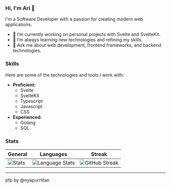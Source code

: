 <!--
  Hi there!
-->

### Hi, I'm Ari 👋

I'm a Software Developer with a passion for creating modern web applications.

-   🔭 I’m currently working on personal projects with Svelte and SvelteKit.
-   🌱 I’m always learning new technologies and refining my skills.
-   💬 Ask me about web development, frontend frameworks, and backend technologies.

### Skills

Here are some of the technologies and tools I work with:

-   **Proficient:**
    -   Svelte
    -   SvelteKit
    -   Typescript
    -   Javascript
    -   CSS
-   **Experienced:**
    -   Golang
    -   SQL

### Stats
| General | Languages | Streak |
|-------|----------------|---------------|
| ![Stats](https://github-readme-stats.vercel.app/api?username=arithefirst&show_icons=true&locale=en&theme=transparent&title_color=CDD6F4&text_color=CDD6F4&border_color=45475a&icon_color=CBA6F7&hide_rank=true&bg_color=69696900&card_width=320) | ![Language Stats](https://github-readme-stats.vercel.app/api/top-langs/?username=arithefirst&layout=compact&show_icons=true&locale=en&theme=transparent&title_color=CDD6F4&text_color=CDD6F4&border_color=45475a&icon_color=CBA6F7&hide_rank=true&bg_color=69696900&card_width=320) | ![GitHub Streak](https://github-readme-streak-stats-mu-three.vercel.app/?user=arithefirst&border=45475a&background=69696900&ring=CBA6F7&fire=CBA6F7&dates=CDD6F4&currStreakLabel=CBA6F7&currStreakNum=CBA6F7&sideNums=CBA6F7&sideLabels=CBA6F7&hide_total_contributions=true&hide_longest_streak=true&card_width=150) |

---

pfp by @nyapurrlitan
